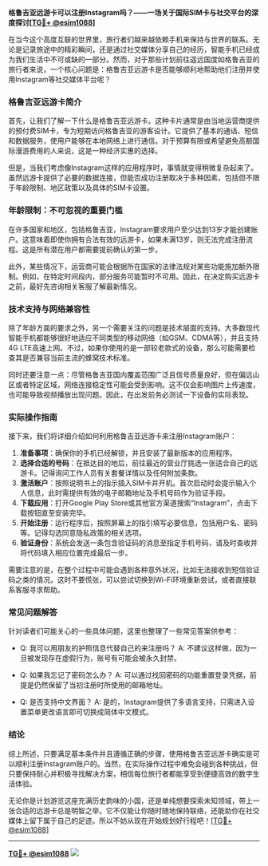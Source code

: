 **格鲁吉亚远游卡可以注册Instagram吗？——一场关于国际SIM卡与社交平台的深度探讨[[TG💪+ @esim1088](https://t.me/s/esim1088)]**

在当今这个高度互联的世界里，旅行者们越来越依赖手机来保持与世界的联系。无论是记录旅途中的精彩瞬间，还是通过社交媒体分享自己的经历，智能手机已经成为我们生活中不可或缺的一部分。然而，对于那些计划前往遥远国度如格鲁吉亚的旅行者来说，一个核心问题是：格鲁吉亚远游卡是否能够顺利地帮助他们注册并使用Instagram等社交媒体平台呢？

### 格鲁吉亚远游卡简介

首先，让我们了解一下什么是格鲁吉亚远游卡。这种卡片通常是由当地运营商提供的预付费SIM卡，专为短期访问格鲁吉亚的游客设计。它提供了基本的通话、短信和数据服务，使用户能够在本地网络上进行通信。对于预算有限或希望避免高额国际漫游费用的人来说，这是一种经济实惠的选择。

但是，当我们考虑像Instagram这样的应用程序时，事情就变得稍微复杂起来了。虽然远游卡提供了必要的数据连接，但能否成功注册取决于多种因素，包括但不限于年龄限制、地区政策以及具体的SIM卡设置。

### 年龄限制：不可忽视的重要门槛

在许多国家和地区，包括格鲁吉亚，Instagram要求用户至少达到13岁才能创建账户。这意味着即使你拥有合法有效的远游卡，如果未满13岁，则无法完成注册流程。这是所有潜在用户都需要提前确认的第一步。

此外，某些情况下，运营商可能会根据所在国家的法律法规对某些功能施加额外限制。例如，在特定时间段内，部分服务可能暂时不可用。因此，在决定购买远游卡之前，最好先咨询相关客服了解最新情况。

### 技术支持与网络兼容性

除了年龄方面的要求之外，另一个需要关注的问题是技术层面的支持。大多数现代智能手机都能够很好地适应不同类型的移动网络（如GSM、CDMA等），并且支持4G LTE高速上网。不过，如果你使用的是一部较老款式的设备，那么可能需要检查其是否兼容当前主流的蜂窝技术标准。

同时还要注意一点：尽管格鲁吉亚国内覆盖范围广泛且信号质量良好，但在偏远山区或者特定区域，网络连接稳定性可能会受到影响。这不仅会影响图片上传速度，也可能导致视频播放出现问题。因此，在出发前务必测试一下设备的实际表现。

### 实际操作指南

接下来，我们将详细介绍如何利用格鲁吉亚远游卡来注册Instagram账户：

1. **准备事项**：确保你的手机已经解锁，并且安装了最新版本的应用程序。
2. **选择合适的号码**：在抵达目的地后，前往最近的营业厅挑选一张适合自己的远游卡。记得询问工作人员有关套餐详情以及任何附加条款。
3. **激活账户**：按照说明书上的指示插入SIM卡并开机。首次启动时会提示输入个人信息，此时需提供有效的电子邮箱地址及手机号码作为验证手段。
4. **下载应用**：打开Google Play Store或其他官方渠道搜索“Instagram”，点击下载按钮直至安装完毕。
5. **开始注册**：运行程序后，按照屏幕上的指引填写必要信息，包括用户名、密码等。记得勾选同意隐私政策的相关选项。
6. **验证身份**：系统会发送一条包含验证码的消息至指定手机号码，请及时查收并将代码填入相应位置完成最后一步。

需要注意的是，在整个过程中可能会遇到各种意外状况，比如无法接收到短信验证码之类的情况。这时不要慌张，可以尝试切换到Wi-Fi环境重新尝试，或者直接联系客服寻求帮助。

### 常见问题解答

针对读者们可能关心的一些具体问题，这里也整理了一些常见答案供参考：

- Q: 我可以用朋友的护照信息代替自己的来注册吗？
   A: 不建议这样做，因为一旦被发现存在虚假行为，账号有可能会被永久封禁。

- Q: 如果我忘记了密码怎么办？
   A: 可以通过找回密码的功能重置登录凭据，前提是仍然保留了当初注册时所使用的邮箱地址。

- Q: 是否支持中文界面？
   A: 是的，Instagram提供了多语言支持，只需进入设置菜单更改语言即可切换成简体中文模式。

### 结论

综上所述，只要满足基本条件并且遵循正确的步骤，使用格鲁吉亚远游卡确实是可以顺利注册Instagram账户的。当然，在实际操作过程中难免会碰到各种挑战，但只要保持耐心并积极寻找解决方案，相信每位旅行者都能享受到便捷高效的数字生活体验。

无论你是计划游览这座充满历史韵味的小国，还是单纯想要探索未知领域，带上一张合适的远游卡总是明智之举。它不仅能让你随时随地保持联络，还能助你在社交媒体上留下属于自己的足迹。所以不妨从现在开始规划好行程吧！[[TG💪+ @esim1088](https://t.me/s/esim1088)]

---

**[TG💪+ @esim1088](https://t.me/s/esim1088) ![](https://i.postimg.cc/4NQfJmqS/Snipaste-2025-05-13-00-14-12.png)**